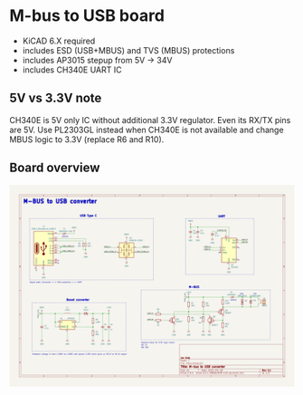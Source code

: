 # M-bus to USB board
* KiCAD 6.X required 
* includes ESD (USB+MBUS) and TVS (MBUS) protections
* includes AP3015 stepup from 5V -> 34V
* includes CH340E UART IC

## 5V vs 3.3V note 
CH340E is 5V only IC without additional 3.3V regulator. Even its RX/TX pins are 5V.
Use PL2303GL instead when CH340E is not available and change MBUS logic to 3.3V (replace R6 and R10).

## Board overview
![Schematic](images/schematic.jpg)